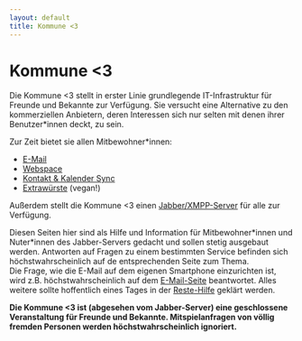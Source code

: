 ```yaml
---
layout: default
title: Kommune <3
---
```

<h1>Kommune <span class="red-ish">&lt;3</span></h1>

Die Kommune <span class="red-ish">&lt;3</span> stellt in erster Linie grundlegende IT-Infrastruktur für Freunde und Bekannte zur Verfügung. Sie versucht eine Alternative zu den kommerziellen Anbietern, deren Interessen sich nur selten mit denen ihrer Benutzer\*innen deckt, zu sein.

Zur Zeit bietet sie allen Mitbewohner\*innen:
* [E-Mail](/kommune/email)
* [Webspace](/kommune/web)
* [Kontakt & Kalender Sync](/kommune/kontakt-kalender-sync)
* [Extrawürste](/kommune/extrawurst) (vegan!)

Außerdem stellt die Kommune <span class="red-ish">&lt;3</span> einen [Jabber/XMPP-Server](/kommune/jabber) für alle zur Verfügung.

Diesen Seiten hier sind als Hilfe und Information für Mitbewohner\*innen und Nuter\*innen des Jabber-Servers gedacht und sollen stetig ausgebaut werden. Antworten auf Fragen zu einem bestimmten Service befinden sich höchstwahrscheinlich auf de entsprechenden Seite zum Thema.  
Die Frage, wie die E-Mail auf dem eigenen Smartphone einzurichten ist, wird z.B. höchstwahrscheinlich auf dem [E-Mail-Seite](/kommune/email) beantwortet. Alles weitere sollte hoffentlich eines Tages in der  [Reste-Hilfe](/kommune/reste-hilfe) geklärt werden.

**Die Kommune <span class="red-ish">&lt;3</span> ist (abgesehen vom Jabber-Server) eine geschlossene Veranstaltung für Freunde und Bekannte. Mitspielanfragen von völlig fremden Personen werden höchstwahrscheinlich ignoriert.**
